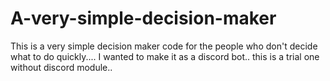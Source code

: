 # A-very-simple-decision-maker
This is a very simple decision maker code for the people who don't decide what to do quickly.... I wanted to make it as a discord bot.. this is a trial one without discord module..
